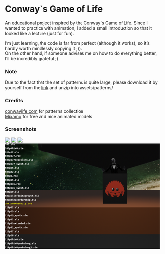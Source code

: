 # Conway`s Game of Life
An educational project inspired by the Conway`s Game of Life. 
Since I wanted to practice with animation, I added a small introduction so that it looked like a lecture (just for fun).  

I’m just learning, the code is far from perfect (although it works), so it’s hardly worth mindlessly copying it ;)).  
On the other hand, if someone advises me on how to do everything better, I’ll be incredibly grateful ;)

### Note
Due to the fact that the set of patterns is quite large, please download it by yourself from the  [link](https://conwaylife.com/patterns/all.zip) 
and unzip into assets/patterns/

### Credits 
[conwaylife.com](https://conwaylife.com/) for patterns collection  
[Mixamo](https://www.mixamo.com/) for free and nice animated models

### Screenshots
<img src="img/image1.png" width=500>
<img src="img/image2.png" width=500>
<img src="img/image3.png" width=500>
<img src="img/image4.png" width=500>
